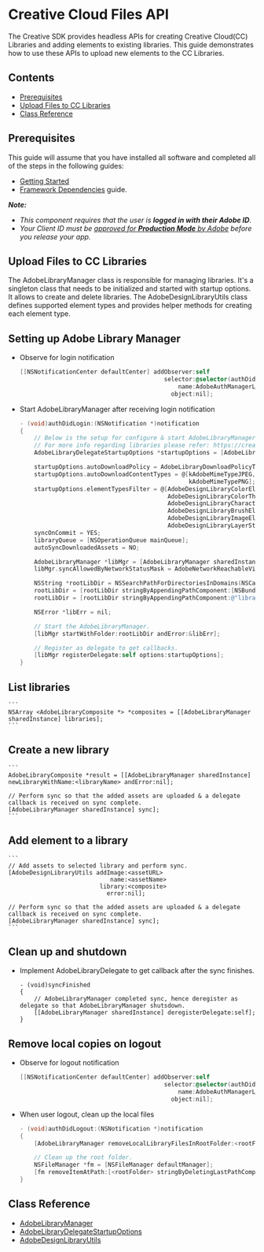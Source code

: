 # Creative Cloud Files API

The Creative SDK provides headless APIs for creating Creative Cloud(CC) Libraries and adding elements to existing libraries. This guide demonstrates how to use these APIs to upload new elements to the CC Libraries.

## Contents

- [Prerequisites](#prerequisites)
- [Upload Files to CC Libraries](#upload)
- [Class Reference](#reference)

<a name="prerequisites"></a>

## Prerequisites

This guide will assume that you have installed all software and completed all of the steps in the following guides:

*   [Getting Started](https://creativesdk.adobe.com/docs/ios/#/articles/gettingstarted/index.html)
*   [Framework Dependencies](https://creativesdk.adobe.com/docs/ios/#/articles/dependencies/index.html) guide.

_**Note:**_

*   _This component requires that the user is **logged in with their Adobe ID**._
*   _Your Client ID must be [approved for **Production Mode** by Adobe](https://creativesdk.zendesk.com/hc/en-us/articles/204601215-How-to-complete-the-Production-Client-ID-Request) before you release your app._

<a name="upload"></a>
## Upload Files to CC Libraries 
The AdobeLibraryManager class is responsible for managing libraries. It's a singleton class that needs to be initialized and started with startup options. It allows to create and delete libraries. The AdobeDesignLibraryUtils class defines supported element types and provides helper methods for creating each element type.

## Setting up Adobe Library Manager
* Observe for login notification
    ```Objective-C
    [[NSNotificationCenter defaultCenter] addObserver:self
                                             selector:@selector(authDidLogin:)
                                                 name:AdobeAuthManagerLoggedInNotification
                                               object:nil];
    ```

* Start AdobeLibraryManager after receiving login notification
    ```Objective-C
    - (void)authDidLogin:(NSNotification *)notification
    {
        // Below is the setup for configure & start AdobeLibraryManager.
        // For more info regarding libraries please refer: https://creativesdk.adobe.com/docs/ios/#/articles/libraries/index.html.
        AdobeLibraryDelegateStartupOptions *startupOptions = [AdobeLibraryDelegateStartupOptions new];

        startupOptions.autoDownloadPolicy = AdobeLibraryDownloadPolicyTypeManifestOnly;
        startupOptions.autoDownloadContentTypes = @[kAdobeMimeTypeJPEG,
                                                    kAdobeMimeTypePNG];
        startupOptions.elementTypesFilter = @[AdobeDesignLibraryColorElementType,
                                              AdobeDesignLibraryColorThemeElementType,
                                              AdobeDesignLibraryCharacterStyleElementType,
                                              AdobeDesignLibraryBrushElementType,
                                              AdobeDesignLibraryImageElementType,
                                              AdobeDesignLibraryLayerStyleElementType];
        syncOnCommit = YES;
        libraryQueue = [NSOperationQueue mainQueue];
        autoSyncDownloadedAssets = NO;

        AdobeLibraryManager *libMgr = [AdobeLibraryManager sharedInstance];
        libMgr.syncAllowedByNetworkStatusMask = AdobeNetworkReachableViaWiFi | AdobeNetworkReachableViaWWAN;

        NSString *rootLibDir = NSSearchPathForDirectoriesInDomains(NSCachesDirectory, NSUserDomainMask, YES)[0];
        rootLibDir = [rootLibDir stringByAppendingPathComponent:[NSBundle mainBundle].bundleIdentifier];
        rootLibDir = [rootLibDir stringByAppendingPathComponent:@"libraries"];

        NSError *libErr = nil;

        // Start the AdobeLibraryManager.
        [libMgr startWithFolder:rootLibDir andError:&libErr];

        // Register as delegate to get callbacks.
        [libMgr registerDelegate:self options:startupOptions];
    }
    ```

## List libraries
    ```
    NSArray <AdobeLibraryComposite *> *composites = [[AdobeLibraryManager sharedInstance] libraries];
    ```
## Create a new library
    ```
    AdobeLibraryComposite *result = [[AdobeLibraryManager sharedInstance] newLibraryWithName:<libraryName> andError:nil];

    // Perform sync so that the added assets are uploaded & a delegate callback is received on sync complete.
    [AdobeLibraryManager sharedInstance] sync];
    ```

## Add element to a library
    ```
    // Add assets to selected library and perform sync.
    [AdobeDesignLibraryUtils addImage:<assetURL>
                                 name:<assetName>
                              library:<composite>
                                error:nil];

    // Perform sync so that the added assets are uploaded & a delegate callback is received on sync complete.
    [AdobeLibraryManager sharedInstance] sync];
    ```

## Clean up and shutdown
* Implement AdobeLibraryDelegate to get callback after the sync finishes.
    ```
    - (void)syncFinished
    {
        // AdobeLibraryManager completed sync, hence deregister as delegate so that AdobeLibraryManager shutsdown.
        [[AdobeLibraryManager sharedInstance] deregisterDelegate:self];
    }
    ```

## Remove local copies on logout
* Observe for logout notification
    ```Objective-C
    [[NSNotificationCenter defaultCenter] addObserver:self
                                             selector:@selector(authDidLogout:)
                                                 name:AdobeAuthManagerLoggedOutNotification
                                               object:nil];
    ```

* When user logout, clean up the local files
    ```Objective-C
    - (void)authDidLogout:(NSNotification *)notification
    {
        [AdobeLibraryManager removeLocalLibraryFilesInRootFolder:<rootFolder> withError:nil];

        // Clean up the root folder.
        NSFileManager *fm = [NSFileManager defaultManager];
        [fm removeItemAtPath:[<rootFolder> stringByDeletingLastPathComponent] stringByDeletingLastPathComponent] error:nil];
    }
    ```

<a name="reference"></a>
## Class Reference

+ [AdobeLibraryManager](https://creativesdk.adobe.com/docs/ios/#/Classes/AdobeLibraryManager.html)
+ [AdobeLibraryDelegateStartupOptions](https://creativesdk.adobe.com/docs/ios/#/Classes/AdobeLibraryDelegateStartupOptions.html)
+ [AdobeDesignLibraryUtils](https://creativesdk.adobe.com/docs/ios/#/Classes/AdobeDesignLibraryUtils.html)
